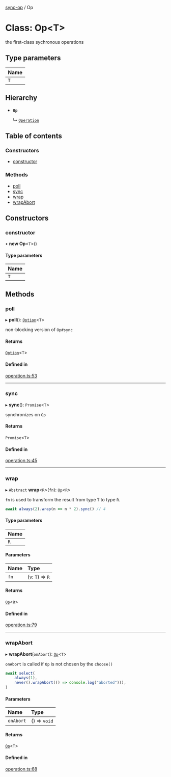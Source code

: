 [sync-op](../README.md) / Op

# Class: Op<T\>

the first-class sychronous operations

## Type parameters

| Name |
| :------ |
| `T` |

## Hierarchy

- **`Op`**

  ↳ [`Operation`](Operation.md)

## Table of contents

### Constructors

- [constructor](Op.md#constructor)

### Methods

- [poll](Op.md#poll)
- [sync](Op.md#sync)
- [wrap](Op.md#wrap)
- [wrapAbort](Op.md#wrapabort)

## Constructors

### constructor

• **new Op**<`T`\>()

#### Type parameters

| Name |
| :------ |
| `T` |

## Methods

### poll

▸ **poll**(): [`Option`](../README.md#option)<`T`\>

non-blocking version of `Op#sync`

#### Returns

[`Option`](../README.md#option)<`T`\>

#### Defined in

[operation.ts:53](https://github.com/dhcmrlchtdj/sync-op/blob/165e48c/src/operation.ts#L53)

___

### sync

▸ **sync**(): `Promise`<`T`\>

synchronizes on `Op`

#### Returns

`Promise`<`T`\>

#### Defined in

[operation.ts:45](https://github.com/dhcmrlchtdj/sync-op/blob/165e48c/src/operation.ts#L45)

___

### wrap

▸ `Abstract` **wrap**<`R`\>(`fn`): [`Op`](Op.md)<`R`\>

`fn` is used to transform the result from type `T` to type `R`.

```typescript
await always(2).wrap(n => n * 2).sync() // 4
```

#### Type parameters

| Name |
| :------ |
| `R` |

#### Parameters

| Name | Type |
| :------ | :------ |
| `fn` | (`v`: `T`) => `R` |

#### Returns

[`Op`](Op.md)<`R`\>

#### Defined in

[operation.ts:79](https://github.com/dhcmrlchtdj/sync-op/blob/165e48c/src/operation.ts#L79)

___

### wrapAbort

▸ **wrapAbort**(`onAbort`): [`Op`](Op.md)<`T`\>

`onAbort` is called if `Op` is not chosen by the `choose()`

```typescript
await select(
	always(1),
	never().wrapAbort(() => console.log("aborted"))),
)
```

#### Parameters

| Name | Type |
| :------ | :------ |
| `onAbort` | () => `void` |

#### Returns

[`Op`](Op.md)<`T`\>

#### Defined in

[operation.ts:68](https://github.com/dhcmrlchtdj/sync-op/blob/165e48c/src/operation.ts#L68)
